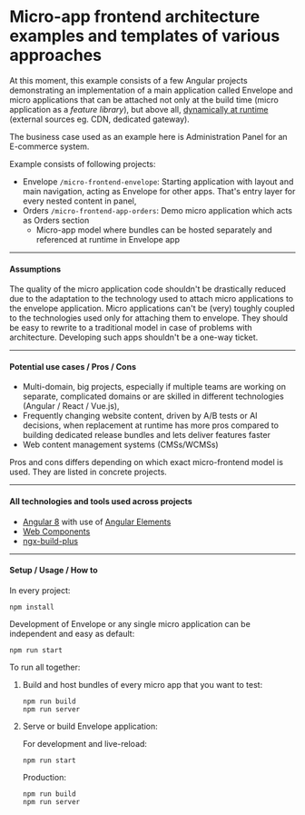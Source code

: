 Micro-app frontend architecture examples and templates of various approaches
============================================================================

At this moment, this example consists of a few Angular projects demonstrating
an implementation of a main application called Envelope and micro applications
that can be attached not only at the build time (micro application as a _feature library_),
but above all, <ins>dynamically at runtime</ins> (external sources eg. CDN, dedicated gateway).

The business case used as an example here is Administration Panel for an E-commerce system.

Example consists of following projects:
- Envelope `/micro-frontend-envelope`: Starting application with layout and main navigation, 
acting as Envelope for other apps. That's entry layer for every nested content in panel,
- Orders `/micro-frontend-app-orders`: Demo micro application which acts as Orders section
  - Micro-app model where bundles can be hosted separately and referenced at runtime in Envelope app 

---
#### Assumptions

The quality of the micro application code shouldn't be drastically reduced
due to the adaptation to the technology used to attach micro applications to
the envelope application. Micro applications can't be (very) toughly coupled
to the technologies used only for attaching them to envelope. They should be
easy to rewrite to a traditional model in case of problems with architecture. 
Developing such apps shouldn't be a one-way ticket.

---
#### Potential use cases / Pros / Cons

- Multi-domain, big projects, especially if multiple teams are working on 
separate, complicated domains or are skilled in different technologies 
(Angular / React / Vue.js),
- Frequently changing website content, driven by A/B tests or AI decisions,
when replacement at runtime has more pros compared to building dedicated release bundles
and lets deliver features faster
- Web content management systems (CMSs/WCMSs)

Pros and cons differs depending on which exact micro-frontend model is used.
They are listed in concrete projects.

---
#### All technologies and tools used across projects

- [Angular 8](https://angular.io/) with use of [Angular Elements](https://angular.io/guide/elements)
- [Web Components](https://developer.mozilla.org/en-US/docs/Web/Web_Components)
- [ngx-build-plus](https://github.com/manfredsteyer/ngx-build-plus)

---
#### Setup / Usage / How to

In every project:

```
npm install
```

Development of Envelope or any single micro application can be independent and easy as default:

```
npm run start
```

To run all together:

1. Build and host bundles of every micro app that you want to test:

    ```
    npm run build
    npm run server
    ``` 

2. Serve or build Envelope application:

    For development and live-reload:
    
    ```
    npm run start
    ```
    
    Production:
    
    ```
    npm run build
    npm run server 
    ```
